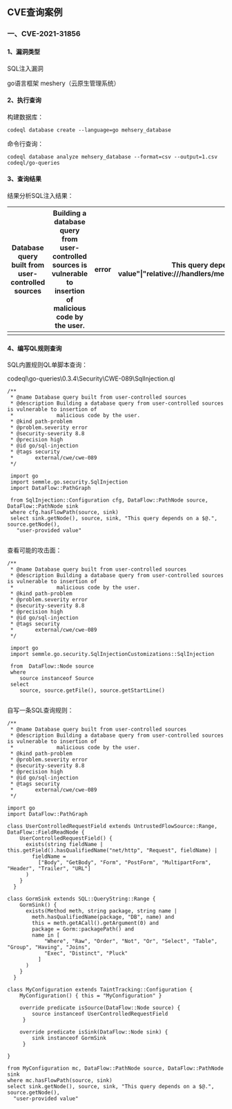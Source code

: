 ## CVE查询案例

### 一、CVE-2021-31856

#### 1、漏洞类型

SQL注入漏洞

go语言框架 meshery（云原生管理系统）

#### 2、执行查询

构建数据库：

```
codeql database create --language=go mehsery_database
```

命令行查询：

```
codeql database analyze mehsery_database --format=csv --output=1.csv codeql/go-queries
```

#### 3、查询结果

结果分析SQL注入结果：

| Database query built from user-controlled sources | Building a database query from user-controlled sources is vulnerable to insertion of malicious code by the user. | error | This query depends on a [["user-provided value"\|"relative:///handlers/meshery_pattern_handler.go:147:7:147:11"]]. | /models/meshery_pattern_persister.go | 35   | 24   | 35   | 28   |
| ------------------------------------------------- | ------------------------------------------------------------ | ----- | ------------------------------------------------------------ | ------------------------------------ | ---- | ---- | ---- | ---- |
|                                                   |                                                              |       |                                                              |                                      |      |      |      |      |

#### 4、编写QL规则查询

SQL内置规则QL单脚本查询：

codeql\go-queries\0.3.4\Security\CWE-089\SqlInjection.ql

```
/**
 * @name Database query built from user-controlled sources
 * @description Building a database query from user-controlled sources is vulnerable to insertion of
 *              malicious code by the user.
 * @kind path-problem
 * @problem.severity error
 * @security-severity 8.8
 * @precision high
 * @id go/sql-injection
 * @tags security
 *       external/cwe/cwe-089
 */

 import go
 import semmle.go.security.SqlInjection
 import DataFlow::PathGraph
 
 from SqlInjection::Configuration cfg, DataFlow::PathNode source, DataFlow::PathNode sink
 where cfg.hasFlowPath(source, sink)
 select sink.getNode(), source, sink, "This query depends on a $@.", source.getNode(),
   "user-provided value"
 
```

查看可能的攻击面：

```
/**
 * @name Database query built from user-controlled sources
 * @description Building a database query from user-controlled sources is vulnerable to insertion of
 *              malicious code by the user.
 * @kind path-problem
 * @problem.severity error
 * @security-severity 8.8
 * @precision high
 * @id go/sql-injection
 * @tags security
 *       external/cwe/cwe-089
 */

 import go
 import semmle.go.security.SqlInjectionCustomizations::SqlInjection

 from  DataFlow::Node source
 where 
    source instanceof Source
 select 
    source, source.getFile(), source.getStartLine()
 
```



自写一条SQL查询规则：

```
/**
 * @name Database query built from user-controlled sources
 * @description Building a database query from user-controlled sources is vulnerable to insertion of
 *              malicious code by the user.
 * @kind path-problem
 * @problem.severity error
 * @security-severity 8.8
 * @precision high
 * @id go/sql-injection
 * @tags security
 *       external/cwe/cwe-089
 */

import go
import DataFlow::PathGraph

class UserControlledRequestField extends UntrustedFlowSource::Range, DataFlow::FieldReadNode {
    UserControlledRequestField() {
      exists(string fieldName | this.getField().hasQualifiedName("net/http", "Request", fieldName) |
        fieldName =
          ["Body", "GetBody", "Form", "PostForm", "MultipartForm", "Header", "Trailer", "URL"]
      )
    }
  }
 
class GormSink extends SQL::QueryString::Range {
    GormSink() {
      exists(Method meth, string package, string name |
        meth.hasQualifiedName(package, "DB", name) and
        this = meth.getACall().getArgument(0) and
        package = Gorm::packagePath() and
        name in [
            "Where", "Raw", "Order", "Not", "Or", "Select", "Table", "Group", "Having", "Joins",
            "Exec", "Distinct", "Pluck"
          ]
      )
    }
  }

class MyConfiguration extends TaintTracking::Configuration {
    MyConfiguration() { this = "MyConfiguration" }

    override predicate isSource(DataFlow::Node source) { 
        source instanceof UserControlledRequestField
     }

    override predicate isSink(DataFlow::Node sink) { 
        sink instanceof GormSink
     }

}

from MyConfiguration mc, DataFlow::PathNode source, DataFlow::PathNode sink
where mc.hasFlowPath(source, sink)
select sink.getNode(), source, sink, "This query depends on a $@.", source.getNode(),
  "user-provided value"

```





